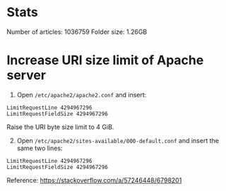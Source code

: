 # Stats

Number of articles: 1036759
Folder size: 1.26GB

# Increase URI size limit of Apache server

1. Open `/etc/apache2/apache2.conf` and insert:

```
LimitRequestLine 4294967296
LimitRequestFieldSize 4294967296
```

Raise the URI byte size limit to 4 GiB.

2. Open `/etc/apache2/sites-available/000-default.conf` and insert the same two lines:

```
LimitRequestLine 4294967296
LimitRequestFieldSize 4294967296
```

Reference: https://stackoverflow.com/a/57246448/6798201
